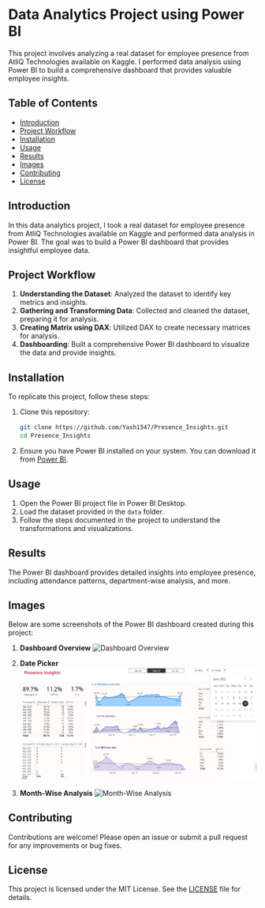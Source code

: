 # Data Analytics Project using Power BI

This project involves analyzing a real dataset for employee presence from AtliQ Technologies available on Kaggle. I performed data analysis using Power BI to build a comprehensive dashboard that provides valuable employee insights.

## Table of Contents
- [Introduction](#introduction)
- [Project Workflow](#project-workflow)
- [Installation](#installation)
- [Usage](#usage)
- [Results](#results)
- [Images](#images)
- [Contributing](#contributing)
- [License](#license)

## Introduction

In this data analytics project, I took a real dataset for employee presence from AtliQ Technologies available on Kaggle and performed data analysis in Power BI. The goal was to build a Power BI dashboard that provides insightful employee data.

## Project Workflow

1. **Understanding the Dataset**: Analyzed the dataset to identify key metrics and insights.
2. **Gathering and Transforming Data**: Collected and cleaned the dataset, preparing it for analysis.
3. **Creating Matrix using DAX**: Utilized DAX to create necessary matrices for analysis.
4. **Dashboarding**: Built a comprehensive Power BI dashboard to visualize the data and provide insights.

## Installation

To replicate this project, follow these steps:

1. Clone this repository:
    ```bash
    git clone https://github.com/Yash1547/Presence_Insights.git
    cd Presence_Insights
    ```

2. Ensure you have Power BI installed on your system. You can download it from [Power BI](https://powerbi.microsoft.com/).

## Usage

1. Open the Power BI project file in Power BI Desktop.
2. Load the dataset provided in the `data` folder.
3. Follow the steps documented in the project to understand the transformations and visualizations.

## Results

The Power BI dashboard provides detailed insights into employee presence, including attendance patterns, department-wise analysis, and more.

## Images

Below are some screenshots of the Power BI dashboard created during this project:

1. **Dashboard Overview**
    ![Dashboard Overview]([images/img1.jpg]([https://github.com/Yash1547/Presence_Insights/blob/main/image/img1.png](https://github.com/Yash1547/Presence_Insights/blob/main/image/img1.png)))

2. **Date Picker**
    ![Date Picker](https://github.com/Yash1547/Presence_Insights/blob/main/image/img2.jpg)

3. **Month-Wise Analysis**
    ![Month-Wise Analysis]([images/img3.jpg](https://github.com/Yash1547/Presence_Insights/blob/main/image/img3.jpg))

## Contributing

Contributions are welcome! Please open an issue or submit a pull request for any improvements or bug fixes.

## License

This project is licensed under the MIT License. See the [LICENSE](LICENSE) file for details.
